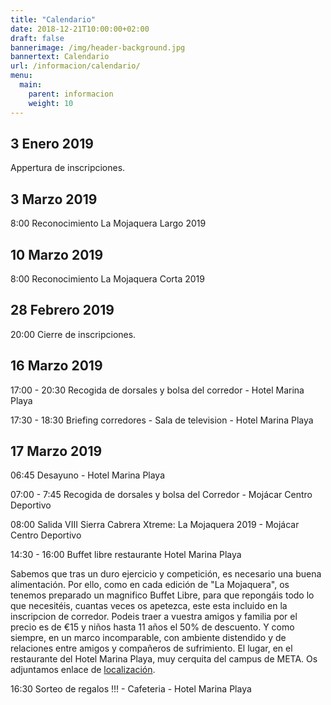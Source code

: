 ```yaml
---
title: "Calendario"
date: 2018-12-21T10:00:00+02:00
draft: false
bannerimage: /img/header-background.jpg
bannertext: Calendario
url: /informacion/calendario/
menu:
  main:
    parent: informacion
    weight: 10
---
```


## 3 Enero 2019

Appertura de inscripciones.

## 3 Marzo 2019
 
8:00 Reconocimiento La Mojaquera Largo 2019

## 10 Marzo 2019
 
8:00 Reconocimiento La Mojaquera Corta 2019

## 28 Febrero 2019

20:00 Cierre de inscripciones.

## 16 Marzo 2019

17:00 - 20:30 Recogida de dorsales y bolsa del corredor - Hotel Marina Playa

17:30 - 18:30 Briefing corredores - Sala de television - Hotel Marina Playa

## 17 Marzo 2019

06:45 Desayuno - Hotel Marina Playa

07:00 - 7:45 Recogida de dorsales y bolsa del Corredor - Mojácar Centro Deportivo

08:00 Salida VIII Sierra Cabrera Xtreme: La Mojaquera 2019 - Mojácar Centro Deportivo

14:30 - 16:00 Buffet libre restaurante Hotel Marina Playa

Sabemos que tras un duro ejercicio y competición, es necesario una buena alimentación. Por ello, como en cada edición 
de "La Mojaquera", os tenemos preparado un magnifico Buffet Libre, para que repongáis todo lo que necesitéis, cuantas 
veces os apetezca, este esta incluido en la inscripcion de corredor. Podeis traer a vuestra amigos y familia por el 
precio es de €15 y niños hasta 11 años el 50% de descuento. Y como siempre, en un marco incomparable, con ambiente 
distendido y de relaciones entre amigos y compañeros de sufrimiento. El lugar, en el restaurante del Hotel Marina 
Playa, muy cerquita del campus de META. Os adjuntamos enlace de 
[localización](https://www.google.com/maps/place/Hotel+Servigroup+Marina+Playa/@37.156189,-1.826533,16z/data=!4m5!3m4!1s0x0:0x5b81c22482ea1553!8m2!3d37.1561894!4d-1.8265329?hl=es-ES).

16:30 Sorteo de regalos !!! - Cafeteria - Hotel Marina Playa
